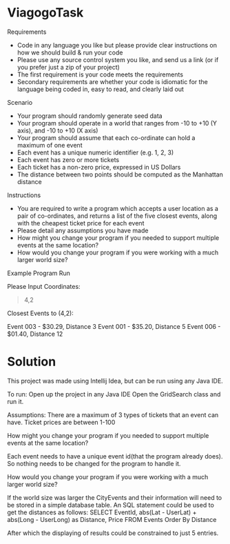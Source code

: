 # ViagogoTask

Requirements
 
- Code in any language you like but please provide clear instructions on how we should build & run your code
- Please use any source control system you like, and send us a link (or if you prefer just a zip of your project)
- The first requirement is your code meets the requirements
- Secondary requirements are whether your code is idiomatic for the language being coded in, easy to read, and clearly laid out
 
Scenario
 
- Your program should randomly generate seed data
- Your program should operate in a world that ranges from -10 to +10 (Y axis), and -10 to +10 (X axis)
- Your program should assume that each co-ordinate can hold a maximum of one event
- Each event has a unique numeric identifier (e.g. 1, 2, 3)
- Each event has zero or more tickets
- Each ticket has a non-zero price, expressed in US Dollars
- The distance between two points should be computed as the Manhattan distance
 
Instructions
 
- You are required to write a program which accepts a user location as a pair of co-ordinates, and returns a list of the five closest events, along with the cheapest ticket price for each event
- Please detail any assumptions you have made
- How might you change your program if you needed to support multiple events at the same location?
- How would you change your program if you were working with a much larger world size?
 
Example Program Run
 
Please Input Coordinates:
 
> 4,2
 
Closest Events to (4,2):
 
Event 003 - $30.29, Distance 3
Event 001 - $35.20, Distance 5
Event 006 - $01.40, Distance 12

# Solution

This project was made using Intellij Idea, but can be run using any Java IDE.

To run:
Open up the project in any Java IDE
Open the GridSearch class and run it.

Assumptions:
There are a maximum of 3 types of tickets that an event can have.
Ticket prices are between 1-100


How might you change your program if you needed to support multiple events at the same location?

Each event needs to have a unique event id(that the program already does). So nothing needs to be changed for the program to handle it.


How would you change your program if you were working with a much larger world size?

If the world size was larger the CityEvents and their information will need to be stored in a simple database table.
An SQL statement could be used to get the distances as follows: 
SELECT EventId, abs(Lat - UserLat) + abs(Long - UserLong) as Distance, Price
FROM Events
Order By Distance

After which the displaying of results could be constrained to just 5 entries.
